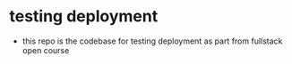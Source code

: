 # testing deployment

- this repo is the codebase for testing deployment as part from fullstack open course
